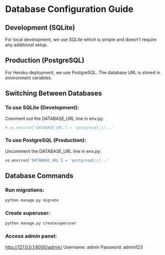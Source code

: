# Database Configuration Guide

## Development (SQLite)
For local development, we use SQLite which is simple and doesn't require any additional setup.

## Production (PostgreSQL)
For Heroku deployment, we use PostgreSQL. The database URL is stored in environment variables.

## Switching Between Databases

### To use SQLite (Development):
Comment out the DATABASE_URL line in env.py:
```python
# os.environ['DATABASE_URL'] = 'postgresql://...'
```

### To use PostgreSQL (Production):
Uncomment the DATABASE_URL line in env.py:
```python
os.environ['DATABASE_URL'] = 'postgresql://...'
```

## Database Commands

### Run migrations:
```bash
python manage.py migrate
```

### Create superuser:
```bash
python manage.py createsuperuser
```

### Access admin panel:
http://127.0.0.1:8000/admin/
Username: admin
Password: admin123
